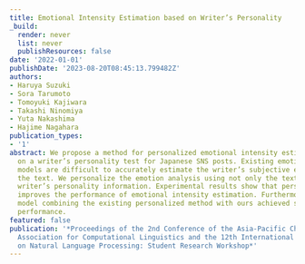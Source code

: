 ```yaml
---
title: Emotional Intensity Estimation based on Writer’s Personality
_build:
  render: never
  list: never
  publishResources: false
date: '2022-01-01'
publishDate: '2023-08-20T08:45:13.799482Z'
authors:
- Haruya Suzuki
- Sora Tarumoto
- Tomoyuki Kajiwara
- Takashi Ninomiya
- Yuta Nakashima
- Hajime Nagahara
publication_types:
- '1'
abstract: We propose a method for personalized emotional intensity estimation based
  on a writer’s personality test for Japanese SNS posts. Existing emotion analysis
  models are difficult to accurately estimate the writer’s subjective emotions behind
  the text. We personalize the emotion analysis using not only the text but also the
  writer’s personality information. Experimental results show that personality information
  improves the performance of emotional intensity estimation. Furthermore, a hybrid
  model combining the existing personalized method with ours achieved state-of-the-art
  performance.
featured: false
publication: '*Proceedings of the 2nd Conference of the Asia-Pacific Chapter of the
  Association for Computational Linguistics and the 12th International Joint Conference
  on Natural Language Processing: Student Research Workshop*'
---
```


